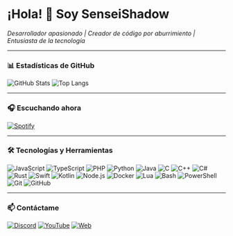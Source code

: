 # ¡Hola! 👋 Soy SenseiShadow

*Desarrollador apasionado | Creador de código por aburrimiento | Entusiasta de la tecnología*

---

### 📊 Estadísticas de GitHub

![GitHub Stats](https://github-readme-stats.vercel.app/api?username=SenseiShadow&show_icons=true&theme=tokyonight&count_private=true)
![Top Langs](https://github-readme-stats.vercel.app/api/top-langs/?username=SenseiShadow&layout=compact&theme=tokyonight)

---

### 🎧 Escuchando ahora
[![Spotify](https://novatorem-senseishadow.vercel.app/api/spotify)](https://open.spotify.com/intl-es/track/6G2xXQRSZlEzYsUEb3uvuR?si=20509313b8704001)

---

### 🛠️ Tecnologías y Herramientas

![JavaScript](https://img.shields.io/badge/-JavaScript-black?style=flat-square&logo=javascript)
![TypeScript](https://img.shields.io/badge/-TypeScript-black?style=flat-square&logo=typescript)
![PHP](https://img.shields.io/badge/-PHP-black?style=flat-square&logo=php)
![Python](https://img.shields.io/badge/-Python-black?style=flat-square&logo=python)
![Java](https://img.shields.io/badge/-Java-black?style=flat-square&logo=java)
![C](https://img.shields.io/badge/-C-black?style=flat-square&logo=c)
![C++](https://img.shields.io/badge/-C++-black?style=flat-square&logo=c%2B%2B)
![C#](https://img.shields.io/badge/-CSharp-black?style=flat-square&logo=c-sharp)
![Rust](https://img.shields.io/badge/-Rust-black?style=flat-square&logo=rust)
![Swift](https://img.shields.io/badge/-Swift-black?style=flat-square&logo=swift)
![Kotlin](https://img.shields.io/badge/-Kotlin-black?style=flat-square&logo=kotlin)
![Node.js](https://img.shields.io/badge/-Node.js-black?style=flat-square&logo=node.js)
![Docker](https://img.shields.io/badge/-Docker-black?style=flat-square&logo=docker)
![Lua](https://img.shields.io/badge/-Lua-black?style=flat-square&logo=lua)
![Bash](https://img.shields.io/badge/-Bash-black?style=flat-square&logo=gnu-bash)
![PowerShell](https://img.shields.io/badge/-PowerShell-black?style=flat-square&logo=powershell)
![Git](https://img.shields.io/badge/-Git-black?style=flat-square&logo=git)
![GitHub](https://img.shields.io/badge/-GitHub-black?style=flat-square&logo=github)

---

### 📫 Contáctame

[![Discord](https://img.shields.io/badge/Discord-%237289DA?style=flat&logo=discord&logoColor=white)](https://discord.gg/mnJu6pq8QE)
[![YouTube](https://img.shields.io/badge/YouTube-red?style=flat&logo=youtube)](https://www.youtube.com/@jamesajr)
[![Web](https://img.shields.io/badge/Web-Netlify-green)](https://todo-hack-official.netlify.app)
